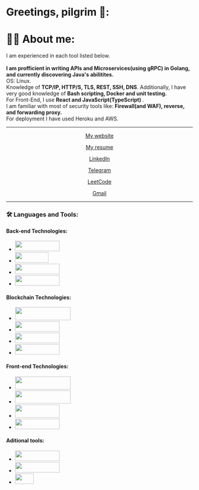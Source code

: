 # Greetings, pilgrim 🤘:

<h1> 
    👩‍💻 About me: 
</h1>
<p> I am experienced in each tool listed below. <br><br> <b>I am profficient in writing APIs and Microservices(using gRPC) in Golang, and currently discovering Java's abilitites. </b> <br>
OS: Linux. <br> Knowledge of <b> TCP/IP, HTTP/S, TLS, REST, SSH, DNS</b>. Additionally, I have very good knowledge of <b> Bash scripting, Docker and unit testing.</b>  <br> 
For Front-End, I use <b> React and JavaScript(TypeScript) </b>.  <br> 
I am familiar with most of security tools like: <b> Firewall(and WAF), reverse, and forwarding proxy. </b>  <br> 
For deployment I have used Heroku and AWS. 

 </p>

<div align="center">
 <hr>
     <p> <a href="https://werniq.github.io/"> My website </a> </p>
     <p> <a href="https://github.com/werniq/werniq/files/12577707/Oleksandr_Matviienko_-_Golang_Back_End_Developer.pdf"> My resume  </a> </p>
     <p> <a href="https://www.linkedin.com/in/oleksandr-matviienko-4a7b16248"/> LinkedIn </a> </p>
     <p> <a href="https://telegram.me/usioa"> Telegram </a> </p> 
     <p> <a href="https://leetcode.com/qniwwwerss/"> LeetCode </a> </p>
     <p> <a href="mailto:qniwwwersss@gmail.com"> Gmail </a>

  <hr>
 </div>

  
### :hammer_and_wrench: Languages and Tools:

#### Back-end Technologies:
- <img src="https://img.shields.io/badge/Golang-2F3134?style=for-the-badge&logo=go&logoColor=blue" width=120 height=28 />
- <img src="https://img.shields.io/badge/Java-2F3134?style=for-the-badge&logo=spring&" width=90 height=28 />
- <img src="https://img.shields.io/badge/Python-2F3134?style=for-the-badge&logo=python&logoColor=blue" width=120 height=28 /> 
- <img src="https://img.shields.io/badge/Node.js-2F3134?style=for-the-badge&logo=node.js&logoColor=white" width=120 height=28 /> 

#### Blockchain Technologies:
- <img src="https://img.shields.io/badge/hyperledger-2F3134?style=for-the-badge&logo=hyperledger" width=150 height=35 />
- <img src="https://img.shields.io/badge/Solidity-2F3134?style=for-the-badge&logo=solidity&logoColor=white" width=120 height=28 />
- <img src="https://img.shields.io/badge/Hardhat-2F3134?style=for-the-badge&logo=hardhat&logoColor=white" width=120 height=28 /> 
- <img src="https://img.shields.io/badge/Truffle-2F3134?style=for-the-badge&logo=Truffle&logoColor=white" width=120 height=28 /> 

#### Front-end Technologies:
- <img src="https://img.shields.io/badge/JavaScript-2F3134?style=for-the-badge&logo=Javascript&logoColor=white" width=150 height=35 />
- <img src="https://img.shields.io/badge/TypeScript-2F3134?style=for-the-badge&logo=typescript&logoColor=white" width=150 height=35 /> 
- <img src="https://img.shields.io/badge/React-2F3134?style=for-the-badge&logo=react&logoColor=white" width=120 height=35 /> 
- <img src="https://img.shields.io/badge/Flutter-2F3134?style=for-the-badge&logo=flutter&logoColor=white" width=120 height=28 /> 

#### Aditional tools:
- <img src="https://img.shields.io/badge/Jenkins-2F3134?style=for-the-badge&logo=jenkins&" width=120 height=28 /> 
- <img src="https://img.shields.io/badge/Gitlab-2F3134?style=for-the-badge&logo=gitlab&" width=120 height=28 /> 
- <img src="https://img.shields.io/badge/AWS-2F3134?style=for-the-badge&logo=aws&" width=50 height=28 /> 

